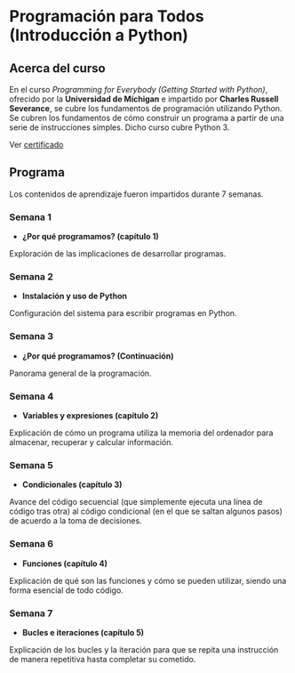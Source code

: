 # Programación para Todos (Introducción a Python)

<!--more-->

## Acerca del curso

En el curso *Programming for Everybody (Getting Started with Python)*, 
ofrecido por la **Universidad de Míchigan** e impartido por **Charles 
Russell Severance**, se cubre los fundamentos de programación utilizando
Python. Se cubren los fundamentos de cómo construir un programa a partir
de una serie de instrucciones simples. Dicho curso cubre Python 3.

Ver [certificado](https://www.coursera.org/account/accomplishments/verify/JEECQ55UX6Z8?utm_source=link&utm_medium=certificate&utm_content=cert_image&utm_campaign=sharing_cta&utm_product=course)

## Programa

Los contenidos de aprendizaje fueron impartidos durante 7 semanas.

### Semana 1
* **¿Por qué programamos? (capítulo 1)**

Exploración de las implicaciones de desarrollar programas.

### Semana 2
* **Instalación y uso de Python**

Configuración del sistema para escribir programas en Python.

### Semana 3
* **¿Por qué programamos? (Continuación)**

Panorama general de la programación.

### Semana 4
* **Variables y expresiones (capítulo 2)**

Explicación de cómo un programa utiliza la memoria del ordenador para
almacenar, recuperar y calcular información.

### Semana 5
* **Condicionales (capítulo 3)**

Avance del código secuencial (que simplemente ejecuta una línea de código 
tras otra) al código condicional (en el que se saltan algunos pasos) de acuerdo
a la toma de decisiones.

### Semana 6
* **Funciones (capítulo 4)**

Explicación de qué son las funciones y cómo se pueden utilizar, siendo una forma
esencial de todo código.

### Semana 7
* **Bucles e iteraciones (capítulo 5)**

Explicación de los bucles y la iteración para que se repita una instrucción 
de manera repetitiva hasta completar su cometido.

